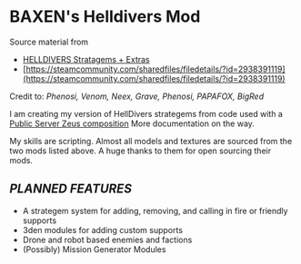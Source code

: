 
# BAXEN's Helldivers Mod
Source material from
* [HELLDIVERS Stratagems + Extras](https://steamcommunity.com/sharedfiles/filedetails/?id=3357140296)
* [https://steamcommunity.com/sharedfiles/filedetails/?id=2938391119](https://steamcommunity.com/sharedfiles/filedetails/?id=2938391119)

Credit to: *Phenosi, Venom, Neex, Grave, Phenosi, PAPAFOX, BigRed*

I am creating my version of HellDivers strategems from code used with a [Public Server Zeus composition](https://www.youtube.com/watch?v=IRI8yca1Ozk)
More documentation on the way.

My skills are scripting. Almost all models and textures are sourced from the two mods listed above. A huge thanks to them for open sourcing their mods.

## _**PLANNED FEATURES**_
* A strategem system for adding, removing, and calling in fire or friendly supports
* 3den modules for adding custom supports
* Drone and robot based enemies and factions
* (Possibly) Mission Generator Modules
